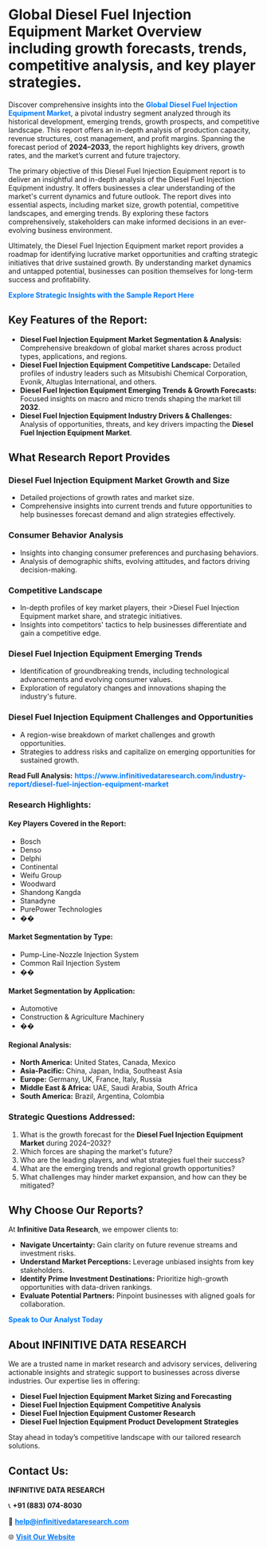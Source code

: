 <h1>Global Diesel Fuel Injection Equipment Market Overview including growth forecasts, trends, competitive analysis, and key player strategies.</h1>
<p>
Discover comprehensive insights into the 
<a href="https://www.infinitivedataresearch.com/industry-report/diesel-fuel-injection-equipment-market" rel="dofollow" style="color: #007BFF; text-decoration: none;"><strong>Global Diesel Fuel Injection Equipment Market</strong></a>, a pivotal industry segment analyzed through its historical development, emerging trends, growth prospects, and competitive landscape. This report offers an in-depth analysis of production capacity, revenue structures, cost management, and profit margins. Spanning the forecast period of <strong>2024–2033</strong>, the report highlights key drivers, growth rates, and the market’s current and future trajectory.
</p>
<p>
The primary objective of this Diesel Fuel Injection Equipment report is to deliver an insightful and in-depth analysis of the Diesel Fuel Injection Equipment industry. It offers businesses a clear understanding of the market's current dynamics and future outlook. The report dives into essential aspects, including market size, growth potential, competitive landscapes, and emerging trends. By exploring these factors comprehensively, stakeholders can make informed decisions in an ever-evolving business environment.
</p>
<p>
Ultimately, the Diesel Fuel Injection Equipment market report provides a roadmap for identifying lucrative market opportunities and crafting strategic initiatives that drive sustained growth. By understanding market dynamics and untapped potential, businesses can position themselves for long-term success and profitability.
</p>
<p>
<a href="https://www.infinitivedataresearch.com/request-sample/reportId=108322" style="color: #007BFF; text-decoration: none;"><strong>Explore Strategic Insights with the Sample Report Here</strong></a>
</p>

<h2>Key Features of the Report:</h2>
<ul>
<li><strong>Diesel Fuel Injection Equipment Market Segmentation & Analysis:</strong> Comprehensive breakdown of global market shares across product types, applications, and regions.</li>
<li><strong>Diesel Fuel Injection Equipment Competitive Landscape:</strong> Detailed profiles of industry leaders such as Mitsubishi Chemical Corporation, Evonik, Altuglas International, and others.</li>
<li><strong>Diesel Fuel Injection Equipment Emerging Trends & Growth Forecasts:</strong> Focused insights on macro and micro trends shaping the market till <strong>2032</strong>.</li>
<li><strong>Diesel Fuel Injection Equipment Industry Drivers & Challenges:</strong> Analysis of opportunities, threats, and key drivers impacting the <strong>Diesel Fuel Injection Equipment Market</strong>.</li>
</ul>

<h2>What Research Report Provides</h2>
<h3>Diesel Fuel Injection Equipment Market Growth and Size</h3>
<ul>
<li>Detailed projections of growth rates and market size.</li>
<li>Comprehensive insights into current trends and future opportunities to help businesses forecast demand and align strategies effectively.</li>
</ul>

<h3>Consumer Behavior Analysis</h3>
<ul>
<li>Insights into changing consumer preferences and purchasing behaviors.</li>
<li>Analysis of demographic shifts, evolving attitudes, and factors driving decision-making.</li>
</ul>

<h3>Competitive Landscape</h3>
<ul>
<li>In-depth profiles of key market players, their >Diesel Fuel Injection Equipment market share, and strategic initiatives.</li>
<li>Insights into competitors' tactics to help businesses differentiate and gain a competitive edge.</li>
</ul>

<h3>Diesel Fuel Injection Equipment Emerging Trends</h3>
<ul>
<li>Identification of groundbreaking trends, including technological advancements and evolving consumer values.</li>
<li>Exploration of regulatory changes and innovations shaping the industry's future.</li>
</ul>

<h3>Diesel Fuel Injection Equipment Challenges and Opportunities</h3>
<ul>
<li>A region-wise breakdown of market challenges and growth opportunities.</li>
<li>Strategies to address risks and capitalize on emerging opportunities for sustained growth.</li>
</ul>
<p><strong>Read Full Analysis:</strong> <a href="https://www.infinitivedataresearch.com/industry-report/diesel-fuel-injection-equipment-market" rel="dofollow" style="color: #007BFF; text-decoration: none;"><strong>https://www.infinitivedataresearch.com/industry-report/diesel-fuel-injection-equipment-market</strong></a></p>
<h3>Research Highlights:</h3>
<h4>Key Players Covered in the Report:</h4>
<ul><li>Bosch</li><li>Denso</li><li>Delphi</li><li>Continental</li><li>Weifu Group</li><li>Woodward</li><li>Shandong Kangda</li><li>Stanadyne</li><li>PurePower Technologies</li><li>��</li></ul>
<h4>Market Segmentation by Type:</h4>
<ul><li>Pump-Line-Nozzle Injection System</li><li>Common Rail Injection System</li><li>��</li></ul>
<h4>Market Segmentation by Application:</h4>
<ul><li>Automotive</li><li>Construction &amp; Agriculture Machinery</li><li>��</li></ul>

<h4>Regional Analysis:</h4>
<ul>
<li><strong>North America:</strong> United States, Canada, Mexico</li>
<li><strong>Asia-Pacific:</strong> China, Japan, India, Southeast Asia</li>
<li><strong>Europe:</strong> Germany, UK, France, Italy, Russia</li>
<li><strong>Middle East & Africa:</strong> UAE, Saudi Arabia, South Africa</li>
<li><strong>South America:</strong> Brazil, Argentina, Colombia</li>
</ul>

<h3>Strategic Questions Addressed:</h3>
<ol>
<li>What is the growth forecast for the <strong>Diesel Fuel Injection Equipment Market</strong> during 2024–2032?</li>
<li>Which forces are shaping the market's future?</li>
<li>Who are the leading players, and what strategies fuel their success?</li>
<li>What are the emerging trends and regional growth opportunities?</li>
<li>What challenges may hinder market expansion, and how can they be mitigated?</li>
</ol>

<h2>Why Choose Our Reports?</h2>
<p>At <strong>Infinitive Data Research</strong>, we empower clients to:</p>
<ul>
<li><strong>Navigate Uncertainty:</strong> Gain clarity on future revenue streams and investment risks.</li>
<li><strong>Understand Market Perceptions:</strong> Leverage unbiased insights from key stakeholders.</li>
<li><strong>Identify Prime Investment Destinations:</strong> Prioritize high-growth opportunities with data-driven rankings.</li>
<li><strong>Evaluate Potential Partners:</strong> Pinpoint businesses with aligned goals for collaboration.</li>
</ul>
<p><a href="https://www.infinitivedataresearch.com/industry-report/diesel-fuel-injection-equipment-market" rel="dofollow" style="color: #007BFF; text-decoration: none;"><strong>Speak to Our Analyst Today</strong></a></p>

<h2>About INFINITIVE DATA RESEARCH</h2>
<p>We are a trusted name in market research and advisory services, delivering actionable insights and strategic support to businesses across diverse industries. Our expertise lies in offering:</p>
<ul>
<li><strong>Diesel Fuel Injection Equipment Market Sizing and Forecasting</strong></li>
<li><strong>Diesel Fuel Injection Equipment Competitive Analysis</strong></li>
<li><strong>Diesel Fuel Injection Equipment Customer Research</strong></li>
<li><strong>Diesel Fuel Injection Equipment Product Development Strategies</strong></li>
</ul>
<p>Stay ahead in today’s competitive landscape with our tailored research solutions.</p>

<h2>Contact Us:</h2>
<p><strong>INFINITIVE DATA RESEARCH</strong></p>
<p>📞 <strong>+91 (883) 074-8030</strong></p>
<p>📧 <strong><a href="mailto:help@infinitivedataresearch.com" style="color: #007BFF;">help@infinitivedataresearch.com</a></strong></p>
<p>🌐 <strong><a href="https://www.infinitivedataresearch.com" rel="dofollow" style="color: #007BFF;">Visit Our Website</a></strong></p>